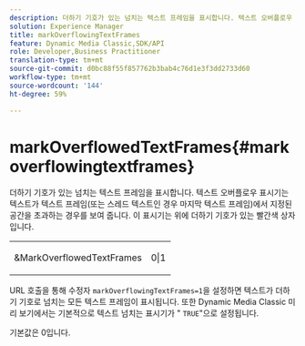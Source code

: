 ```yaml
---
description: 더하기 기호가 있는 넘치는 텍스트 프레임을 표시합니다. 텍스트 오버플로우 표시기는 텍스트가 텍스트 프레임(또는 스레드 텍스트인 경우 마지막 텍스트 프레임)에서 지정된 공간을 초과하는 경우를 보여 줍니다. 이 표시기는 위에 더하기 기호가 있는 빨간색 상자입니다.
solution: Experience Manager
title: markOverflowingTextFrames
feature: Dynamic Media Classic,SDK/API
role: Developer,Business Practitioner
translation-type: tm+mt
source-git-commit: d0bc88f55f857762b3bab4c76d1e3f3dd2733d60
workflow-type: tm+mt
source-wordcount: '144'
ht-degree: 59%

---
```



# markOverflowedTextFrames{#markoverflowingtextframes}

더하기 기호가 있는 넘치는 텍스트 프레임을 표시합니다. 텍스트 오버플로우 표시기는 텍스트가 텍스트 프레임(또는 스레드 텍스트인 경우 마지막 텍스트 프레임)에서 지정된 공간을 초과하는 경우를 보여 줍니다. 이 표시기는 위에 더하기 기호가 있는 빨간색 상자입니다.

<table id="simpletable_F17FD29EB52043BF9000923ED5195A26"> 
 <tr class="strow"> 
  <td class="stentry"> <p><span class="codeph"> &amp;MarkOverflowedTextFrames</span> </p> </td> 
  <td class="stentry"> <p>0|1 </p></td> 
 </tr> 
</table>

URL 호출을 통해 수정자 `markOverflowingTextFrames=1`을 설정하면 텍스트가 더하기 기호로 넘치는 모든 텍스트 프레임이 표시됩니다. 또한 Dynamic Media Classic 미리 보기에서는 기본적으로 텍스트 넘치는 표시기가 &quot; `TRUE`&quot;으로 설정됩니다.

기본값은 0입니다.
